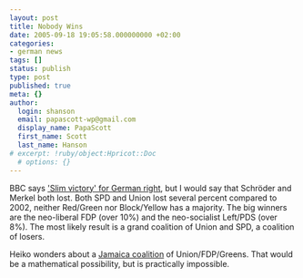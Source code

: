 ```yaml
---
layout: post
title: Nobody Wins
date: 2005-09-18 19:05:58.000000000 +02:00
categories:
- german news
tags: []
status: publish
type: post
published: true
meta: {}
author:
  login: shanson
  email: papascott-wp@gmail.com
  display_name: PapaScott
  first_name: Scott
  last_name: Hanson
# excerpt: !ruby/object:Hpricot::Doc
  # options: {}
---
```

<p>BBC says <a href="http://news.bbc.co.uk/1/hi/world/europe/4258376.stm" title="BBC NEWS | World | Europe | 'Slim victory' for German right">'Slim victory' for German right</a>, but I would say that Schr&ouml;der and Merkel both lost. Both SPD and Union lost several percent compared to 2002, neither Red/Green nor Block/Yellow has a majority. The big winners are the neo-liberal FDP (over 10%) and the neo-socialist Left/PDS (over 8%). The most likely result is a grand coalition of Union and SPD, a coalition of losers. </p>
<p>Heiko wonders about a <a href="http://www.hebig.com/archives/003369.shtml" title="Jamaica coalition by Heiko Hebig | hebig.com">Jamaica coalition</a> of Union/FDP/Greens. That would be a mathematical possibility, but is practically impossible.</p>
